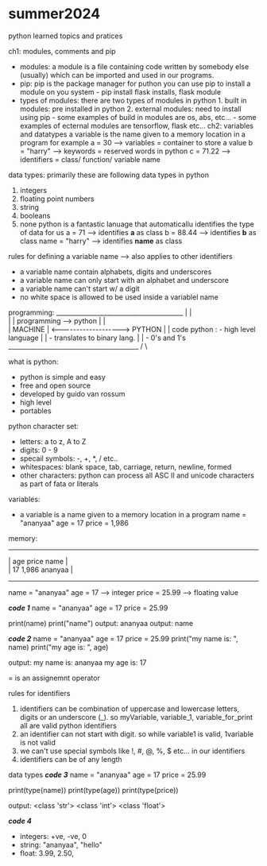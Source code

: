 # summer2024
python learned topics and pratices 

ch1: modules, comments and pip
- modules: a module is a file containing code written by 
somebody else (usually) which can be imported and used in our programs. 
- pip: pip is the package manager for puthon you can use pip to install a module on you system
           - pip install flask installs, flask module
- types of modules: there are two types of modules in python
         1. built in modules: pre installed in python
         2. external modules: need to install using pip
             - some examples of build in modules are os, abs, etc...
             - some examples of ecternal modules are tensorflow, flask etc...
ch2: variables and datatypes
a variable is the name given to a memory location in a program for example
a = 30                          --> variables = container to store a value
b = "harry"                     --> keywords = reserved words in python
c = 71.22                       --> identifiers = class/ function/ variable name

data types: primarily these are following data types in python
1. integers
2. floating point numbers
3. string
4. booleans
5. none
python is a fantastic lanuage that automaticallu identifies the type of data for us
a = 71                          --> identifies **a** as class <int>
b = 88.44                       --> identifies **b** as class <float>
name = "harry"                  --> identifies **name** as class <str>

rules for defining a variable name --> also applies to other identifiers
- a variable name contain alphabets, digits and underscores
- a variable name can only start with an alphabet and underscore
- a variable name can't start w/ a digit
- no white space is allowed to be used inside a variablel name

programming: 
       ________________________________________
      |                                        |                       
      |                                        |                             programming --> python
      |                                        |                   
      |               MACHINE                  |         <------------------->         PYTHON
      |                                        |                                     code python : - high level language
      |                                        |                                                   - translates to binary lang.
      |                                        |                                                   - 0's and 1's
      _________________________________________
                         / \

what is python: 
- python is simple and easy
- free and open source
- developed by guido van rossum
- high level
- portables

python character set:
- letters: a to z, A to Z
- digits: 0 - 9
- specail symbols: -, +, *, / etc..
- whitespaces: blank space, tab, carriage, return, newline, formed
- other characters: python can process all ASC II and unicode characters as part of fata or literals

variables: 
- a variable is a name given to a memory location in a program
  name = "ananyaa"
  age = 17
  price = 1,986

memory: 
 _________________________________________________
|       age     price           name             |     
|       17      1,986          ananyaa           |
_________________________________________________
name = "ananyaa"
age = 17          --> integer
price = 25.99     --> floating value

***code 1***
name = "ananyaa"
age = 17
price = 25.99

print(name)                 print("name")
output: ananyaa             output: name

***code 2***
name = "ananyaa"
age = 17
price = 25.99
print("my name is: ", name)
print("my age is: ", age)

output: my name is: ananyaa
        my age is: 17

= is an assignemnt operator

rules for identifiers
1. identifiers can be combination of uppercase and lowercase letters, digits or an underscore (_).
   so myVariable, variable_1, variable_for_print all are valid python identifiers
2. an identifier can not start with digit. so while variable1 is valid, 1variable is not valid
3. we can't use special symbols like !, #, @, %, $ etc... in our identifiers
4. identifiers can be of any length

data types
***code 3***
name = "ananyaa"
age = 17
price = 25.99

print(type(name))
print(type(age))
print(type(price))

output: <class 'str'>
        <class 'int'>
        <class 'float'>

***code 4***
- integers: +ve, -ve, 0
- string: "ananyaa", "hello"
- float: 3.99, 2.50, 
